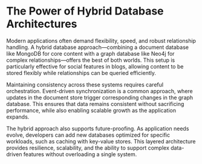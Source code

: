 # The Power of Hybrid Database Architectures

Modern applications often demand flexibility, speed, and robust relationship handling. A hybrid database approach—combining a document database like MongoDB for core content with a graph database like Neo4j for complex relationships—offers the best of both worlds. This setup is particularly effective for social features in blogs, allowing content to be stored flexibly while relationships can be queried efficiently.

Maintaining consistency across these systems requires careful orchestration. Event-driven synchronization is a common approach, where updates in the document store trigger corresponding changes in the graph database. This ensures that data remains consistent without sacrificing performance, while also enabling scalable growth as the application expands.

The hybrid approach also supports future-proofing. As application needs evolve, developers can add new databases optimized for specific workloads, such as caching with key-value stores. This layered architecture provides resilience, scalability, and the ability to support complex data-driven features without overloading a single system.

